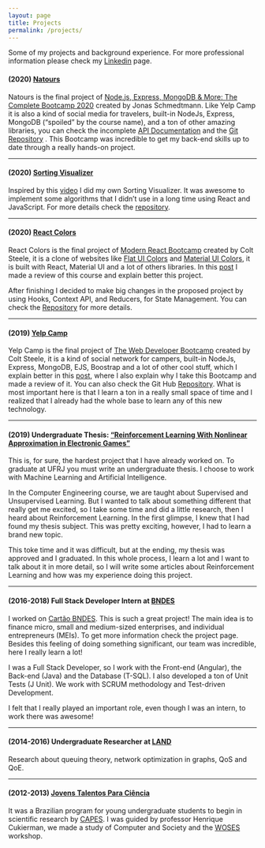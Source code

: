 ```yaml
---
layout: page
title: Projects
permalink: /projects/
---
```


Some of my projects and background experience. For more professional information please check my [Linkedin](linkedin.com/in/lyang-higa-cano/) page.

#### (2020) [Natours](https://natours-lyang.herokuapp.com/)

Natours is the final project of [Node.js, Express, MongoDB & More: The Complete Bootcamp 2020](https://www.udemy.com/course/nodejs-express-mongodb-bootcamp/) created by Jonas Schmedtmann. Like Yelp Camp it is also a kind of social media for travelers, built-in NodeJs, Express, MongoDB (“spoiled” by the course name), and a ton of other amazing libraries, you can check the incomplete [API Documentation](https://documenter.getpostman.com/view/4237486/S1LwxnaE?version=latest) and the [Git Repository](https://github.com/LyangHiga/natours)
. This Bootcamp was incredible to get my back-end skills up to date through a really hands-on project.

---

#### (2020) [Sorting Visualizer](https://lyanghiga.github.io/sorting-visualizer/)

Inspired by this [video](https://www.youtube.com/watch?v=pFXYym4Wbkc) I did my own Sorting Visualizer. It was awesome to implement some algorithms that I didn’t use in a long time using React and JavaScript. For more details check the [repository](https://github.com/LyangHiga/sorting-visualizer).

---

#### (2020) [React Colors](https://lyanghiga.github.io/React-Colors/)

React Colors is the final project of [Modern React Bootcamp](https://www.udemy.com/course/modern-react-bootcamp/) created by Colt Steele, it is a clone of websites like [Flat UI Colors](https://flatuicolors.com/) and [Material UI Colors](http://materialuicolors.co/?utm_source=launchers), it is built with React, Material UI and a lot of others libraries. In this [post](...) I made a review of this course and explain better this project.

After finishing I decided to make big changes in the proposed project by using Hooks, Context API, and Reducers, for State Management. You can check the [Repository](https://github.com/LyangHiga/React-Colors) for more details.

---

#### (2019) [Yelp Camp](http://yelp-camp--vl.herokuapp.com/)

Yelp Camp is the final project of [The Web Developer Bootcamp](https://www.udemy.com/course/the-web-developer-bootcamp/) created by Colt Steele, it is a kind of social network for campers, built-in NodeJs, Express, MongoDB, EJS, Boostrap and a lot of other cool stuff, which I explain better in this [post](...), where I also explain why I take this Bootcamp and made a review of it. You can also check the Git Hub [Repository](https://github.com/LyangHiga/yelp-camp). What is most important here is that I learn a ton in a really small space of time and I realized that I already had the whole base to learn any of this new technology.

---

#### (2019) Undergraduate Thesis: [“Reinforcement Learning With Nonlinear Approximation in Electronic Games”](http://www.monografias.poli.ufrj.br/monografias/monopoli10029824.pdf)

This is, for sure, the hardest project that I have already worked on. To graduate at UFRJ you must write an undergraduate thesis. I choose to work with Machine Learning and Artificial Intelligence.

In the Computer Engineering course, we are taught about Supervised and Unsupervised Learning. But I wanted to talk about something different that really get me excited, so I take some time and did a little research, then I heard about Reinforcement Learning. In the first glimpse, I knew that I had found my thesis subject. This was pretty exciting, however, I had to learn a brand new topic.

This toke time and it was difficult, but at the ending, my thesis was approved and I graduated. In this whole process, I learn a lot and I want to talk about it in more detail, so I will write some articles about Reinforcement Learning and how was my experience doing this project.

---

#### (2016-2018) Full Stack Developer Intern at [BNDES](https://www.bndes.gov.br/wps/portal/site/home)

I worked on [Cartão BNDES](https://www.cartaobndes.gov.br/cartaobndes/). This is such a great project! The main idea is to finance micro, small and medium-sized enterprises, and individual entrepreneurs (MEIs). To get more information check the project page. Besides this feeling of doing something significant, our team was incredible, here I really learn a lot!

I was a Full Stack Developer, so I work with the Front-end (Angular), the Back-end (Java) and the Database (T-SQL). I also developed a ton of Unit Tests (J Unit). We work with SCRUM methodology and Test-driven Development.

I felt that I really played an important role, even though I was an intern, to work there was awesome!

---

#### (2014-2016) Undergraduate Researcher at [LAND](http://www.land.ufrj.br/)

Research about ​​queuing theory, network optimization in graphs, QoS and QoE.

---

#### (2012-2013) [Jovens Talentos Para Ciência](http://portal.mec.gov.br/component/tags/tag/35383-jovens-talentos-para-a-ciencia)

It was a Brazilian program for young undergraduate students to begin in scientific research by [CAPES](https://www.capes.gov.br/). I was guided by professor Henrique Cukierman, we made a study of Computer and Society and the [WOSES](https://www.cos.ufrj.br/woses2006/fale.htm) workshop.
